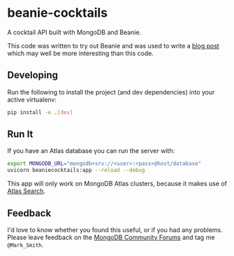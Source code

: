 # beanie-cocktails

A cocktail API built with MongoDB and Beanie.

This code was written to try out Beanie and was used to write a [blog post](https://developer.mongodb.com/learn/) which may well be more interesting than this code.

## Developing

Run the following to install the project (and dev dependencies) into your active virtualenv:

```bash
pip install -e .[dev]
```

## Run It

If you have an Atlas database you can run the server with:

```bash
export MONGODB_URL="mongodb+srv://<user>:<pass>@host/database"
uvicorn beaniecocktails:app --reload --debug
```

This app will only work on MongoDB Atlas clusters, because it makes use of [Atlas Search](https://docs.atlas.mongodb.com/atlas-search/).

## Feedback

I'd love to know whether you found this useful, or if you had any problems.
Please leave feedback on the [MongoDB Community Forums](https://developer.mongodb.com/community/forums/) and tag me `@Mark_Smith`.
